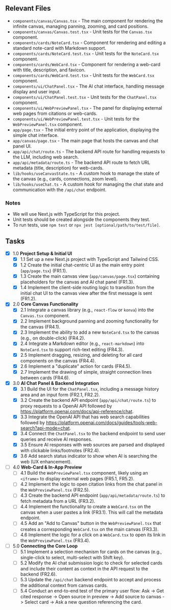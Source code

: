 ## Relevant Files

- `components/canvas/Canvas.tsx` - The main component for rendering the infinite canvas, managing panning, zooming, and card positions.
- `components/canvas/Canvas.test.tsx` - Unit tests for the `Canvas.tsx` component.
- `components/cards/NoteCard.tsx` - Component for rendering and editing a standard note-card with Markdown support.
- `components/cards/NoteCard.test.tsx` - Unit tests for the `NoteCard.tsx` component.
- `components/cards/WebCard.tsx` - Component for rendering a web-card with title, description, and favicon.
- `components/cards/WebCard.test.tsx` - Unit tests for the `WebCard.tsx` component.
- `components/ui/ChatPanel.tsx` - The AI chat interface, handling message display and user input.
- `components/ui/ChatPanel.test.tsx` - Unit tests for the `ChatPanel.tsx` component.
- `components/ui/WebPreviewPanel.tsx` - The panel for displaying external web pages from citations or web-cards.
- `components/ui/WebPreviewPanel.test.tsx` - Unit tests for the `WebPreviewPanel.tsx` component.
- `app/page.tsx` - The initial entry point of the application, displaying the simple chat interface.
- `app/canvas/page.tsx` - The main page that hosts the canvas and chat panel UI.
- `app/api/chat/route.ts` - The backend API route for handling requests to the LLM, including web search.
- `app/api/metadata/route.ts` - The backend API route to fetch URL metadata (title, description) for web-cards.
- `lib/hooks/useCanvasState.ts` - A custom hook to manage the state of the canvas (e.g., cards, connections, zoom level).
- `lib/hooks/useChat.ts` - A custom hook for managing the chat state and communication with the `/api/chat` endpoint.

### Notes

- We will use Next.js with TypeScript for this project.
- Unit tests should be created alongside the components they test.
- To run tests, use `npm test` or `npx jest [optional/path/to/test/file]`.

## Tasks

- [x] 1.0 **Project Setup & Initial UI**
  - [x] 1.1 Set up a new Next.js project with TypeScript and Tailwind CSS.
  - [x] 1.2 Create the initial chat-centric UI as the main entry point (`app/page.tsx`) (FR1.1).
  - [x] 1.3 Create the main canvas view (`app/canvas/page.tsx`) containing placeholders for the canvas and AI chat panel (FR1.3).
  - [x] 1.4 Implement the client-side routing logic to transition from the initial chat UI to the canvas view after the first message is sent (FR1.2).

- [x] 2.0 **Core Canvas Functionality**
  - [x] 2.1 Integrate a canvas library (e.g., `react-flow` or `konva`) into the `Canvas.tsx` component.
  - [x] 2.2 Implement background panning and zooming functionality for the canvas (FR4.1).
  - [x] 2.3 Implement the ability to add a new `NoteCard.tsx` to the canvas (e.g., on double-click) (FR4.2).
  - [x] 2.4 Integrate a Markdown editor (e.g., `react-markdown`) into `NoteCard.tsx` to support rich-text editing (FR4.3).
  - [x] 2.5 Implement dragging, resizing, and deleting for all card components on the canvas (FR4.4).
  - [x] 2.6 Implement a "duplicate" action for cards (FR4.5).
  - [x] 2.7 Implement the drawing of simple, straight connection lines between cards (FR4.6).

- [x] 3.0 **AI Chat Panel & Backend Integration**
  - [x] 3.1 Build the UI for the `ChatPanel.tsx`, including a message history area and an input form (FR2.1, FR2.2).
  - [x] 3.2 Create the backend API endpoint (`app/api/chat/route.ts`) to proxy requests to a OpenAI API followed by https://platform.openai.com/docs/api-reference/chat.
  - [x] 3.3 Integrate the OpenAI API that has web search capabilities followed by https://platform.openai.com/docs/guides/tools-web-search?api-mode=chat.
  - [x] 3.4 Connect the `ChatPanel.tsx` to the backend endpoint to send user queries and receive AI responses.
  - [x] 3.5 Ensure AI responses with web sources are parsed and displayed with clickable links/footnotes (FR2.4).
  - [x] 3.6 Add search status indicator to show when AI is searching the web (UX enhancement).

- [ ] 4.0 **Web-Card & In-App Preview**
  - [ ] 4.1 Build the `WebPreviewPanel.tsx` component, likely using an `<iframe>` to display external web pages (FR5.1, FR5.2).
  - [ ] 4.2 Implement the logic to open citation links from the chat panel in the `WebPreviewPanel.tsx` (FR2.5).
  - [ ] 4.3 Create the backend API endpoint (`app/api/metadata/route.ts`) to fetch metadata from a URL (FR3.2).
  - [ ] 4.4 Implement the functionality to create a `WebCard.tsx` on the canvas when a user pastes a link (FR3.1). This will call the metadata endpoint.
  - [ ] 4.5 Add an "Add to Canvas" button in the `WebPreviewPanel.tsx` that creates a corresponding `WebCard.tsx` on the main canvas (FR3.3).
  - [ ] 4.6 Implement the logic for a click on a `WebCard.tsx` to open its link in the `WebPreviewPanel.tsx` (FR3.4).

- [ ] 5.0 **Connecting the Core Loop**
  - [ ] 5.1 Implement a selection mechanism for cards on the canvas (e.g., single-click to select, multi-select with Shift key).
  - [ ] 5.2 Modify the AI chat submission logic to check for selected cards and include their content as context in the API request to the backend (FR2.6).
  - [ ] 5.3 Update the `/api/chat` backend endpoint to accept and process the additional context from canvas cards.
  - [ ] 5.4 Conduct an end-to-end test of the primary user flow: Ask -> Get cited response -> Open source in preview -> Add source to canvas -> Select card -> Ask a new question referencing the card. 
